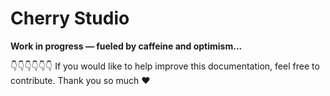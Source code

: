 # Cherry Studio

**Work in progress — fueled by caffeine and optimism...**

👇👇👇👇👇👇 If you would like to help improve this documentation, feel free to contribute. Thank you so much ❤️
